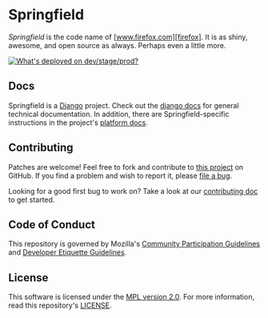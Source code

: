 Springfield
===========

*Springfield* is the code name of [www.firefox.com][firefox]. It is as shiny,
awesome, and open source as always. Perhaps even a little more.

[firefox]: https://www.firefox.com/

[![What's deployed on dev/stage/prod?](https://img.shields.io/badge/whatsdeployed-dev/stage/prod-teal.svg)](https://whatsdeployed.io/s/gKn/mozmeao/springfield)

Docs
----

Springfield is a [Django][django] project. Check out the [django docs][dj-docs] for
general technical documentation. In addition, there are Springfield-specific instructions
in the project's [platform docs][meao-docs].

[django]: https://www.djangoproject.com/
[dj-docs]: https://docs.djangoproject.com/
[meao-docs]: https://mozmeao.github.io/platform-docs/

Contributing
------------

Patches are welcome! Feel free to fork and contribute to [this project][gh-springfield] on
GitHub. If you find a problem and wish to report it, please [file
a bug][github-issue].

Looking for a good first bug to work on? Take a look at our [contributing doc][contributing]
to get started.

[gh-springfield]: https://github.com/mozmeao/springfield
[github-issue]: https://github.com/mozmeao/springfield/issues/new?template=bug_report.md
[contributing]: https://github.com/mozmeao/springfield/blob/main/.github/CONTRIBUTING.md

Code of Conduct
---------------

This repository is governed by Mozilla's [Community Participation Guidelines][participation]
and [Developer Etiquette Guidelines][etiquette].

[participation]: https://github.com/mozmeao/springfield/blob/main/CODE_OF_CONDUCT.md
[etiquette]: https://bugzilla.mozilla.org/page.cgi?id=etiquette.html

License
-------

This software is licensed under the [MPL version 2.0][MPL]. For more
information, read this repository's [LICENSE][LICENSE].

[MPL]: https://www.mozilla.org/MPL/
[LICENSE]: https://github.com/mozmeao/springfield/blob/main/LICENSE
